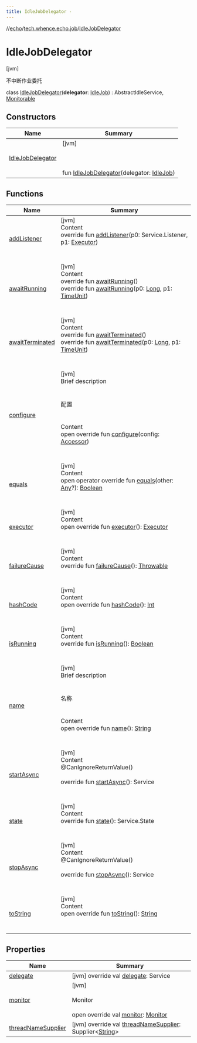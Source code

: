 ```yaml
---
title: IdleJobDelegator -
---
```

//[echo](../../index.md)/[tech.whence.echo.job](../index.md)/[IdleJobDelegator](index.md)



# IdleJobDelegator  
 [jvm] 

不中断作业委托

class [IdleJobDelegator](index.md)(**delegator**: [IdleJob](../-idle-job/index.md)) : AbstractIdleService, [Monitorable](../../tech.whence.echo.job.monitor/-monitorable/index.md)   


## Constructors  
  
|  Name|  Summary| 
|---|---|
| [IdleJobDelegator](-idle-job-delegator.md)|  [jvm] <br><br><br><br>fun [IdleJobDelegator](-idle-job-delegator.md)(delegator: [IdleJob](../-idle-job/index.md))   <br>


## Functions  
  
|  Name|  Summary| 
|---|---|
| [addListener](index.md#com.google.common.util.concurrent/AbstractIdleService/addListener/#com.google.common.util.concurrent.Service.Listener#java.util.concurrent.Executor/PointingToDeclaration/)| [jvm]  <br>Content  <br>override fun [addListener](index.md#com.google.common.util.concurrent/AbstractIdleService/addListener/#com.google.common.util.concurrent.Service.Listener#java.util.concurrent.Executor/PointingToDeclaration/)(p0: Service.Listener, p1: [Executor](https://docs.oracle.com/javase/8/docs/api/java/util/concurrent/Executor.html))  <br><br><br>
| [awaitRunning](index.md#com.google.common.util.concurrent/AbstractIdleService/awaitRunning/#/PointingToDeclaration/)| [jvm]  <br>Content  <br>override fun [awaitRunning](index.md#com.google.common.util.concurrent/AbstractIdleService/awaitRunning/#/PointingToDeclaration/)()  <br>override fun [awaitRunning](index.md#com.google.common.util.concurrent/AbstractIdleService/awaitRunning/#kotlin.Long#java.util.concurrent.TimeUnit/PointingToDeclaration/)(p0: [Long](https://kotlinlang.org/api/latest/jvm/stdlib/kotlin/-long/index.html), p1: [TimeUnit](https://docs.oracle.com/javase/8/docs/api/java/util/concurrent/TimeUnit.html))  <br><br><br>
| [awaitTerminated](index.md#com.google.common.util.concurrent/AbstractIdleService/awaitTerminated/#/PointingToDeclaration/)| [jvm]  <br>Content  <br>override fun [awaitTerminated](index.md#com.google.common.util.concurrent/AbstractIdleService/awaitTerminated/#/PointingToDeclaration/)()  <br>override fun [awaitTerminated](index.md#com.google.common.util.concurrent/AbstractIdleService/awaitTerminated/#kotlin.Long#java.util.concurrent.TimeUnit/PointingToDeclaration/)(p0: [Long](https://kotlinlang.org/api/latest/jvm/stdlib/kotlin/-long/index.html), p1: [TimeUnit](https://docs.oracle.com/javase/8/docs/api/java/util/concurrent/TimeUnit.html))  <br><br><br>
| [configure](configure.md)| [jvm]  <br>Brief description  <br><br><br>配置<br><br>  <br>Content  <br>open override fun [configure](configure.md)(config: [Accessor](../../tech.whence.echo.container.accessor/-accessor/index.md))  <br><br><br>
| [equals](../../tech.whence.echo.webclient.response.exception/-response-unrecognized-exception/index.md#kotlin/Any/equals/#kotlin.Any?/PointingToDeclaration/)| [jvm]  <br>Content  <br>open operator override fun [equals](../../tech.whence.echo.webclient.response.exception/-response-unrecognized-exception/index.md#kotlin/Any/equals/#kotlin.Any?/PointingToDeclaration/)(other: [Any](https://kotlinlang.org/api/latest/jvm/stdlib/kotlin/-any/index.html)?): [Boolean](https://kotlinlang.org/api/latest/jvm/stdlib/kotlin/-boolean/index.html)  <br><br><br>
| [executor](index.md#com.google.common.util.concurrent/AbstractIdleService/executor/#/PointingToDeclaration/)| [jvm]  <br>Content  <br>open override fun [executor](index.md#com.google.common.util.concurrent/AbstractIdleService/executor/#/PointingToDeclaration/)(): [Executor](https://docs.oracle.com/javase/8/docs/api/java/util/concurrent/Executor.html)  <br><br><br>
| [failureCause](index.md#com.google.common.util.concurrent/AbstractIdleService/failureCause/#/PointingToDeclaration/)| [jvm]  <br>Content  <br>override fun [failureCause](index.md#com.google.common.util.concurrent/AbstractIdleService/failureCause/#/PointingToDeclaration/)(): [Throwable](https://kotlinlang.org/api/latest/jvm/stdlib/kotlin/-throwable/index.html)  <br><br><br>
| [hashCode](../../tech.whence.echo.webclient.response.exception/-response-unrecognized-exception/index.md#kotlin/Any/hashCode/#/PointingToDeclaration/)| [jvm]  <br>Content  <br>open override fun [hashCode](../../tech.whence.echo.webclient.response.exception/-response-unrecognized-exception/index.md#kotlin/Any/hashCode/#/PointingToDeclaration/)(): [Int](https://kotlinlang.org/api/latest/jvm/stdlib/kotlin/-int/index.html)  <br><br><br>
| [isRunning](index.md#com.google.common.util.concurrent/AbstractIdleService/isRunning/#/PointingToDeclaration/)| [jvm]  <br>Content  <br>override fun [isRunning](index.md#com.google.common.util.concurrent/AbstractIdleService/isRunning/#/PointingToDeclaration/)(): [Boolean](https://kotlinlang.org/api/latest/jvm/stdlib/kotlin/-boolean/index.html)  <br><br><br>
| [name](name.md)| [jvm]  <br>Brief description  <br><br><br>名称<br><br>  <br>Content  <br>open override fun [name](name.md)(): [String](https://kotlinlang.org/api/latest/jvm/stdlib/kotlin/-string/index.html)  <br><br><br>
| [startAsync](index.md#com.google.common.util.concurrent/AbstractIdleService/startAsync/#/PointingToDeclaration/)| [jvm]  <br>Content  <br>@CanIgnoreReturnValue()  <br>  <br>override fun [startAsync](index.md#com.google.common.util.concurrent/AbstractIdleService/startAsync/#/PointingToDeclaration/)(): Service  <br><br><br>
| [state](index.md#com.google.common.util.concurrent/AbstractIdleService/state/#/PointingToDeclaration/)| [jvm]  <br>Content  <br>override fun [state](index.md#com.google.common.util.concurrent/AbstractIdleService/state/#/PointingToDeclaration/)(): Service.State  <br><br><br>
| [stopAsync](index.md#com.google.common.util.concurrent/AbstractIdleService/stopAsync/#/PointingToDeclaration/)| [jvm]  <br>Content  <br>@CanIgnoreReturnValue()  <br>  <br>override fun [stopAsync](index.md#com.google.common.util.concurrent/AbstractIdleService/stopAsync/#/PointingToDeclaration/)(): Service  <br><br><br>
| [toString](index.md#com.google.common.util.concurrent/AbstractIdleService/toString/#/PointingToDeclaration/)| [jvm]  <br>Content  <br>open override fun [toString](index.md#com.google.common.util.concurrent/AbstractIdleService/toString/#/PointingToDeclaration/)(): [String](https://kotlinlang.org/api/latest/jvm/stdlib/kotlin/-string/index.html)  <br><br><br>


## Properties  
  
|  Name|  Summary| 
|---|---|
| [delegate](index.md#tech.whence.echo.job/IdleJobDelegator/delegate/#/PointingToDeclaration/)|  [jvm] override val [delegate](index.md#tech.whence.echo.job/IdleJobDelegator/delegate/#/PointingToDeclaration/): Service   <br>
| [monitor](index.md#tech.whence.echo.job/IdleJobDelegator/monitor/#/PointingToDeclaration/)|  [jvm] <br><br>Monitor<br><br>open override val [monitor](index.md#tech.whence.echo.job/IdleJobDelegator/monitor/#/PointingToDeclaration/): [Monitor](../../tech.whence.echo.job.monitor/-monitor/index.md)   <br>
| [threadNameSupplier](index.md#tech.whence.echo.job/IdleJobDelegator/threadNameSupplier/#/PointingToDeclaration/)|  [jvm] override val [threadNameSupplier](index.md#tech.whence.echo.job/IdleJobDelegator/threadNameSupplier/#/PointingToDeclaration/): Supplier<[String](https://kotlinlang.org/api/latest/jvm/stdlib/kotlin/-string/index.html)>   <br>

